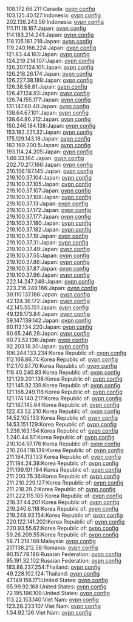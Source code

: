 108.172.66.211:Canada: [ovpn config](vpn/108_172_66_211.ovpn)  
103.125.40.127:Indonesia: [ovpn config](vpn/103_125_40_127.ovpn)  
202.138.243.56:Indonesia: [ovpn config](vpn/202_138_243_56.ovpn)  
111.111.18.167:Japan: [ovpn config](vpn/111_111_18_167.ovpn)  
114.183.214.241:Japan: [ovpn config](vpn/114_183_214_241.ovpn)  
118.105.161.218:Japan: [ovpn config](vpn/118_105_161_218.ovpn)  
119.240.166.224:Japan: [ovpn config](vpn/119_240_166_224.ovpn)  
121.83.44.163:Japan: [ovpn config](vpn/121_83_44_163.ovpn)  
124.219.214.107:Japan: [ovpn config](vpn/124_219_214_107.ovpn)  
126.207.124.101:Japan: [ovpn config](vpn/126_207_124_101.ovpn)  
126.218.26.174:Japan: [ovpn config](vpn/126_218_26_174.ovpn)  
126.227.38.189:Japan: [ovpn config](vpn/126_227_38_189.ovpn)  
126.38.58.81:Japan: [ovpn config](vpn/126_38_58_81.ovpn)  
126.47.124.93:Japan: [ovpn config](vpn/126_47_124_93.ovpn)  
126.74.155.177:Japan: [ovpn config](vpn/126_74_155_177.ovpn)  
131.147.60.40:Japan: [ovpn config](vpn/131_147_60_40.ovpn)  
138.64.67.101:Japan: [ovpn config](vpn/138_64_67_101.ovpn)  
138.64.86.212:Japan: [ovpn config](vpn/138_64_86_212.ovpn)  
150.246.184.138:Japan: [ovpn config](vpn/150_246_184_138.ovpn)  
153.182.221.32:Japan: [ovpn config](vpn/153_182_221_32.ovpn)  
175.129.143.18:Japan: [ovpn config](vpn/175_129_143_18.ovpn)  
182.169.200.5:Japan: [ovpn config](vpn/182_169_200_5.ovpn)  
193.114.24.205:Japan: [ovpn config](vpn/193_114_24_205.ovpn)  
1.66.33.164:Japan: [ovpn config](vpn/1_66_33_164.ovpn)  
202.70.217.166:Japan: [ovpn config](vpn/202_70_217_166.ovpn)  
210.156.187.145:Japan: [ovpn config](vpn/210_156_187_145.ovpn)  
219.100.37.104:Japan: [ovpn config](vpn/219_100_37_104.ovpn)  
219.100.37.105:Japan: [ovpn config](vpn/219_100_37_105.ovpn)  
219.100.37.107:Japan: [ovpn config](vpn/219_100_37_107.ovpn)  
219.100.37.108:Japan: [ovpn config](vpn/219_100_37_108.ovpn)  
219.100.37.13:Japan: [ovpn config](vpn/219_100_37_13.ovpn)  
219.100.37.172:Japan: [ovpn config](vpn/219_100_37_172.ovpn)  
219.100.37.177:Japan: [ovpn config](vpn/219_100_37_177.ovpn)  
219.100.37.180:Japan: [ovpn config](vpn/219_100_37_180.ovpn)  
219.100.37.182:Japan: [ovpn config](vpn/219_100_37_182.ovpn)  
219.100.37.19:Japan: [ovpn config](vpn/219_100_37_19.ovpn)  
219.100.37.31:Japan: [ovpn config](vpn/219_100_37_31.ovpn)  
219.100.37.49:Japan: [ovpn config](vpn/219_100_37_49.ovpn)  
219.100.37.55:Japan: [ovpn config](vpn/219_100_37_55.ovpn)  
219.100.37.86:Japan: [ovpn config](vpn/219_100_37_86.ovpn)  
219.100.37.87:Japan: [ovpn config](vpn/219_100_37_87.ovpn)  
219.100.37.96:Japan: [ovpn config](vpn/219_100_37_96.ovpn)  
222.14.247.249:Japan: [ovpn config](vpn/222_14_247_249.ovpn)  
223.216.249.186:Japan: [ovpn config](vpn/223_216_249_186.ovpn)  
39.110.137.186:Japan: [ovpn config](vpn/39_110_137_186.ovpn)  
42.124.36.172:Japan: [ovpn config](vpn/42_124_36_172.ovpn)  
42.145.55.151:Japan: [ovpn config](vpn/42_145_55_151.ovpn)  
49.129.173.84:Japan: [ovpn config](vpn/49_129_173_84.ovpn)  
59.147.139.142:Japan: [ovpn config](vpn/59_147_139_142.ovpn)  
60.113.134.220:Japan: [ovpn config](vpn/60_113_134_220.ovpn)  
60.65.246.28:Japan: [ovpn config](vpn/60_65_246_28.ovpn)  
60.73.52.136:Japan: [ovpn config](vpn/60_73_52_136.ovpn)  
92.203.18.30:Japan: [ovpn config](vpn/92_203_18_30.ovpn)  
106.244.133.234:Korea Republic of: [ovpn config](vpn/106_244_133_234.ovpn)  
112.166.86.74:Korea Republic of: [ovpn config](vpn/112_166_86_74.ovpn)  
112.170.87.70:Korea Republic of: [ovpn config](vpn/112_170_87_70.ovpn)  
118.40.240.83:Korea Republic of: [ovpn config](vpn/118_40_240_83.ovpn)  
121.129.201.138:Korea Republic of: [ovpn config](vpn/121_129_201_138.ovpn)  
121.145.92.139:Korea Republic of: [ovpn config](vpn/121_145_92_139.ovpn)  
121.168.249.118:Korea Republic of: [ovpn config](vpn/121_168_249_118.ovpn)  
121.174.140.217:Korea Republic of: [ovpn config](vpn/121_174_140_217.ovpn)  
121.187.145.64:Korea Republic of: [ovpn config](vpn/121_187_145_64.ovpn)  
122.43.52.210:Korea Republic of: [ovpn config](vpn/122_43_52_210.ovpn)  
14.52.105.133:Korea Republic of: [ovpn config](vpn/14_52_105_133.ovpn)  
14.53.151.129:Korea Republic of: [ovpn config](vpn/14_53_151_129.ovpn)  
1.236.163.154:Korea Republic of: [ovpn config](vpn/1_236_163_154.ovpn)  
1.240.44.87:Korea Republic of: [ovpn config](vpn/1_240_44_87.ovpn)  
210.104.97.176:Korea Republic of: [ovpn config](vpn/210_104_97_176.ovpn)  
210.204.118.139:Korea Republic of: [ovpn config](vpn/210_204_118_139.ovpn)  
211.184.113.133:Korea Republic of: [ovpn config](vpn/211_184_113_133.ovpn)  
211.184.24.38:Korea Republic of: [ovpn config](vpn/211_184_24_38.ovpn)  
211.199.101.184:Korea Republic of: [ovpn config](vpn/211_199_101_184.ovpn)  
211.200.76.36:Korea Republic of: [ovpn config](vpn/211_200_76_36.ovpn)  
211.210.229.127:Korea Republic of: [ovpn config](vpn/211_210_229_127.ovpn)  
211.218.29.2:Korea Republic of: [ovpn config](vpn/211_218_29_2.ovpn)  
211.222.115.105:Korea Republic of: [ovpn config](vpn/211_222_115_105.ovpn)  
218.37.44.201:Korea Republic of: [ovpn config](vpn/218_37_44_201.ovpn)  
219.240.6.118:Korea Republic of: [ovpn config](vpn/219_240_6_118.ovpn)  
219.248.93.154:Korea Republic of: [ovpn config](vpn/219_248_93_154.ovpn)  
220.122.141.202:Korea Republic of: [ovpn config](vpn/220_122_141_202.ovpn)  
220.93.55.62:Korea Republic of: [ovpn config](vpn/220_93_55_62.ovpn)  
59.26.209.55:Korea Republic of: [ovpn config](vpn/59_26_209_55.ovpn)  
58.71.218.188:Malaysia: [ovpn config](vpn/58_71_218_188.ovpn)  
217.138.212.58:Romania: [ovpn config](vpn/217_138_212_58.ovpn)  
90.157.78.186:Russian Federation: [ovpn config](vpn/90_157_78_186.ovpn)  
95.191.32.102:Russian Federation: [ovpn config](vpn/95_191_32_102.ovpn)  
183.88.237.254:Thailand: [ovpn config](vpn/183_88_237_254.ovpn)  
49.228.102.124:Thailand: [ovpn config](vpn/49_228_102_124.ovpn)  
47.149.156.171:United States: [ovpn config](vpn/47_149_156_171.ovpn)  
65.99.92.168:United States: [ovpn config](vpn/65_99_92_168.ovpn)  
72.195.196.109:United States: [ovpn config](vpn/72_195_196_109.ovpn)  
113.22.153.140:Viet Nam: [ovpn config](vpn/113_22_153_140.ovpn)  
123.28.233.107:Viet Nam: [ovpn config](vpn/123_28_233_107.ovpn)  
1.54.92.126:Viet Nam: [ovpn config](vpn/1_54_92_126.ovpn)  

